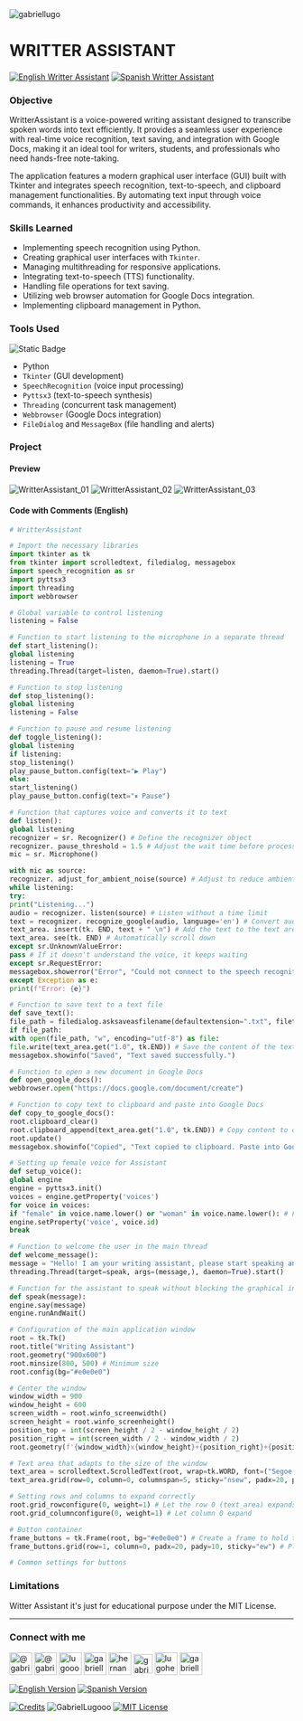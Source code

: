 <img align="center" src="https://media.licdn.com/dms/image/v2/D4D16AQGUNxQ7NSC05A/profile-displaybackgroundimage-shrink_350_1400/profile-displaybackgroundimage-shrink_350_1400/0/1738695150340?e=1744243200&v=beta&t=oXX-ixT9bR3dJcYCLv4KBs5wjKFoeP0524kFGHQMYmQ" alt="gabriellugo" />

# WRITTER ASSISTANT

<a href="https://github.com/GabrielLugooo/Writter-Assistant" target="_blank" rel="noreferrer noopener"> <img align="center" src="https://img.shields.io/badge/English%20Writter%20Assistant-000000" alt="English Writter Assistant" /></a>
<a href="https://github.com/GabrielLugooo/Writter-Assistant/blob/main/README%20Spanish.md" target="_blank" rel="noreferrer noopener"> <img align="center" src="https://img.shields.io/badge/Spanish%20Writter%20Assistant-green" alt="Spanish Writter Assistant" /></a>

### Objective

WritterAssistant is a voice-powered writing assistant designed to transcribe spoken words into text efficiently. It provides a seamless user experience with real-time voice recognition, text saving, and integration with Google Docs, making it an ideal tool for writers, students, and professionals who need hands-free note-taking.

The application features a modern graphical user interface (GUI) built with Tkinter and integrates speech recognition, text-to-speech, and clipboard management functionalities. By automating text input through voice commands, it enhances productivity and accessibility.

### Skills Learned

- Implementing speech recognition using Python.
- Creating graphical user interfaces with `Tkinter`.
- Managing multithreading for responsive applications.
- Integrating text-to-speech (TTS) functionality.
- Handling file operations for text saving.
- Utilizing web browser automation for Google Docs integration.
- Implementing clipboard management in Python.

### Tools Used

![Static Badge](https://img.shields.io/badge/Python-000000?logo=python&logoSize=auto)

- Python
- `Tkinter` (GUI development)
- `SpeechRecognition` (voice input processing)
- `Pyttsx3` (text-to-speech synthesis)
- `Threading` (concurrent task management)
- `Webbrowser` (Google Docs integration)
- `FileDialog` and `MessageBox` (file handling and alerts)

### Project

#### Preview

<img align="center" src="https://i.imgur.com/HJdRkEd.jpeg" alt="WritterAssistant_01" />
<img align="center" src="https://i.imgur.com/cNq3MCB.jpeg" alt="WritterAssistant_02" />
<img align="center" src="https://i.imgur.com/xuizL4G.jpeg" alt="WritterAssistant_03" />

#### Code with Comments (English)

```python
# WritterAssistant

# Import the necessary libraries
import tkinter as tk
from tkinter import scrolledtext, filedialog, messagebox
import speech_recognition as sr
import pyttsx3
import threading
import webbrowser

# Global variable to control listening
listening = False

# Function to start listening to the microphone in a separate thread
def start_listening():
global listening
listening = True
threading.Thread(target=listen, daemon=True).start()

# Function to stop listening
def stop_listening():
global listening
listening = False

# Function to pause and resume listening
def toggle_listening():
global listening
if listening:
stop_listening()
play_pause_button.config(text="▶ Play")
else:
start_listening()
play_pause_button.config(text="⏸ Pause")

# Function that captures voice and converts it to text
def listen():
global listening
recognizer = sr. Recognizer() # Define the recognizer object
recognizer. pause_threshold = 1.5 # Adjust the wait time before processing the voice
mic = sr. Microphone()

with mic as source:
recognizer. adjust_for_ambient_noise(source) # Adjust to reduce ambient noise
while listening:
try:
print("Listening...")
audio = recognizer. listen(source) # Listen without a time limit
text = recognizer. recognize_google(audio, language='en') # Convert audio to text
text_area. insert(tk. END, text + " \n") # Add the text to the text area
text_area. see(tk. END) # Automatically scroll down
except sr.UnknownValueError:
pass # If it doesn't understand the voice, it keeps waiting
except sr.RequestError:
messagebox.showerror("Error", "Could not connect to the speech recognition service.")
except Exception as e:
print(f"Error: {e}")

# Function to save text to a text file
def save_text():
file_path = filedialog.asksaveasfilename(defaultextension=".txt", filetypes=[("Text files", "*.txt")])
if file_path:
with open(file_path, "w", encoding="utf-8") as file:
file.write(text_area.get("1.0", tk.END)) # Save the content of the text area
messagebox.showinfo("Saved", "Text saved successfully.")

# Function to open a new document in Google Docs
def open_google_docs():
webbrowser.open("https://docs.google.com/document/create")

# Function to copy text to clipboard and paste into Google Docs
def copy_to_google_docs():
root.clipboard_clear()
root.clipboard_append(text_area.get("1.0", tk.END)) # Copy content to clipboard
root.update()
messagebox.showinfo("Copied", "Text copied to clipboard. Paste into Google Docs.")

# Setting up female voice for Assistant
def setup_voice():
global engine
engine = pyttsx3.init()
voices = engine.getProperty('voices')
for voice in voices:
if "female" in voice.name.lower() or "woman" in voice.name.lower(): # Find a female voice
engine.setProperty('voice', voice.id)
break

# Function to welcome the user in the main thread
def welcome_message():
message = "Hello! I am your writing assistant, please start speaking and I will take notes of everything, so you can use it later."
threading.Thread(target=speak, args=(message,), daemon=True).start()

# Function for the assistant to speak without blocking the graphical interface
def speak(message):
engine.say(message)
engine.runAndWait()

# Configuration of the main application window
root = tk.Tk()
root.title("Writing Assistant")
root.geometry("900x600")
root.minsize(800, 500) # Minimum size
root.config(bg="#e0e0e0")

# Center the window
window_width = 900
window_height = 600
screen_width = root.winfo_screenwidth()
screen_height = root.winfo_screenheight()
position_top = int(screen_height / 2 - window_height / 2)
position_right = int(screen_width / 2 - window_width / 2)
root.geometry(f'{window_width}x{window_height}+{position_right}+{position_top}')

# Text area that adapts to the size of the window
text_area = scrolledtext.ScrolledText(root, wrap=tk.WORD, font=("Segoe UI", 12), bg="#f9f9fe", fg="#000000", bd=0, relief="solid", highlightthickness=2)
text_area.grid(row=0, column=0, columnspan=5, sticky="nsew", padx=20, pady=20)

# Setting rows and columns to expand correctly
root.grid_rowconfigure(0, weight=1) # Let the row 0 (text_area) expands
root.grid_columnconfigure(0, weight=1) # Let column 0 expand

# Button container
frame_buttons = tk.Frame(root, bg="#e0e0e0") # Create a frame to hold the buttons
frame_buttons.grid(row=1, column=0, padx=20, pady=10, sticky="ew") # Places it in a new row

# Common settings for buttons
```

### Limitations

Witter Assistant it's just for educational purpose under the MIT License.

---

<h3 align="left">Connect with me</h3>

<p align="left">
<a href="https://www.youtube.com/@gabriellugooo" target="_blank" rel="noreferrer noopener"> <img align="center" src="https://img.icons8.com/?size=50&id=55200&format=png" alt="@gabriellugooo" height="40" width="40" /></a>
<a href="http://www.tiktok.com/@gabriellugooo" target="_blank" rel="noreferrer noopener"> <img align="center" src="https://img.icons8.com/?size=50&id=118638&format=png" alt="@gabriellugooo" height="40" width="40" /></a>
<a href="https://instagram.com/lugooogabriel" target="_blank" rel="noreferrer noopener"> <img align="center" src="https://img.icons8.com/?size=50&id=32309&format=png" alt="lugooogabriel" height="40" width="40" /></a>
<a href="https://twitter.com/gabriellugo__" target="_blank" rel="noreferrer noopener"> <img align="center" src="https://img.icons8.com/?size=50&id=phOKFKYpe00C&format=png" alt="gabriellugo__" height="40" width="40" /></a>
<a href="https://www.linkedin.com/in/hernando-gabriel-lugo" target="_blank" rel="noreferrer noopener"> <img align="center" src="https://img.icons8.com/?size=50&id=8808&format=png" alt="hernando-gabriel-lugo" height="40" width="40" /></a>
<a href="https://github.com/GabrielLugooo" target="_blank" rel="noreferrer noopener"> <img align="center" src="https://img.icons8.com/?size=80&id=AngkmzgE6d3E&format=png" alt="gabriellugooo" height="34" width="34" /></a>
<a href="mailto:lugohernandogabriel@gmail.com"> <img align="center" src="https://img.icons8.com/?size=50&id=38036&format=png" alt="lugohernandogabriel@gmail.com" height="40" width="40" /></a>
<a href="https://linktr.ee/gabriellugooo" target="_blank" rel="noreferrer noopener"> <img align="center" src="https://simpleicons.org/icons/linktree.svg" alt="gabriellugooo" height="40" width="40" /></a>
</p>

<p align="left">
<a href="https://github.com/GabrielLugooo/GabrielLugooo/blob/main/README.md" target="_blank" rel="noreferrer noopener"> <img align="center" src="https://img.shields.io/badge/English%20Version-000000" alt="English Version" /></a>
<a href="https://github.com/GabrielLugooo/GabrielLugooo/blob/main/Readme%20Spanish.md" target="_blank" rel="noreferrer noopener"> <img align="center" src="https://img.shields.io/badge/Spanish%20Version-Green" alt="Spanish Version" /></a>
</p>

<a href="https://linktr.ee/gabriellugooo" target="_blank" rel="noreferrer noopener"> <img align="center" src="https://img.shields.io/badge/Credits-Gabriel%20Lugo-green" alt="Credits" /></a>
<img align="center" src="https://komarev.com/ghpvc/?username=GabrielLugoo&label=Profile%20views&color=green&base=2000" alt="GabrielLugooo" />
<a href="" target="_blank" rel="noreferrer noopener"> <img align="center" src="https://img.shields.io/badge/License-MIT-green" alt="MIT License" /></a>
